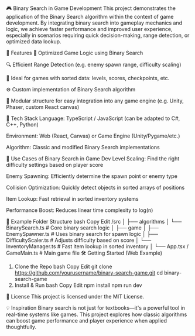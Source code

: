 🎮 Binary Search in Game Development
This project demonstrates the application of the Binary Search algorithm within the context of game development. By integrating binary search into gameplay mechanics and logic, we achieve faster performance and improved user experience, especially in scenarios requiring quick decision-making, range detection, or optimized data lookup.

🚀 Features
🎯 Optimized Game Logic using Binary Search

🔍 Efficient Range Detection (e.g. enemy spawn range, difficulty scaling)

🧠 Ideal for games with sorted data: levels, scores, checkpoints, etc.

⚙️ Custom implementation of Binary Search algorithm

🎨 Modular structure for easy integration into any game engine (e.g. Unity, Phaser, custom React canvas)

🧱 Tech Stack
Language: TypeScript / JavaScript (can be adapted to C#, C++, Python)

Environment: Web (React, Canvas) or Game Engine (Unity/Pygame/etc.)

Algorithm: Classic and modified Binary Search implementations

🧠 Use Cases of Binary Search in Game Dev
Level Scaling: Find the right difficulty settings based on player score

Enemy Spawning: Efficiently determine the spawn point or enemy type

Collision Optimization: Quickly detect objects in sorted arrays of positions

Item Lookup: Fast retrieval in sorted inventory systems

Performance Boost: Reduces linear time complexity to log(n)

📁 Example Folder Structure
bash
Copy
Edit
/src
│
├── algorithms
│   └── BinarySearch.ts        # Core binary search logic
│
├── game
│   ├── EnemySpawner.ts        # Uses binary search for spawn logic
│   ├── DifficultyScaler.ts    # Adjusts difficulty based on score
│   └── InventoryManager.ts    # Fast item lookup in sorted inventory
│
└── App.tsx / GameMain.ts      # Main game file
🛠️ Getting Started (Web Example)
1. Clone the Repo
bash
Copy
Edit
git clone https://github.com/yourusername/binary-search-game.git
cd binary-search-game
2. Install & Run
bash
Copy
Edit
npm install
npm run dev

📄 License
This project is licensed under the MIT License.

💡 Inspiration
Binary search is not just for textbooks—it's a powerful tool in real-time systems like games. This project explores how classic algorithms can boost game performance and player experience when applied thoughtfully.
